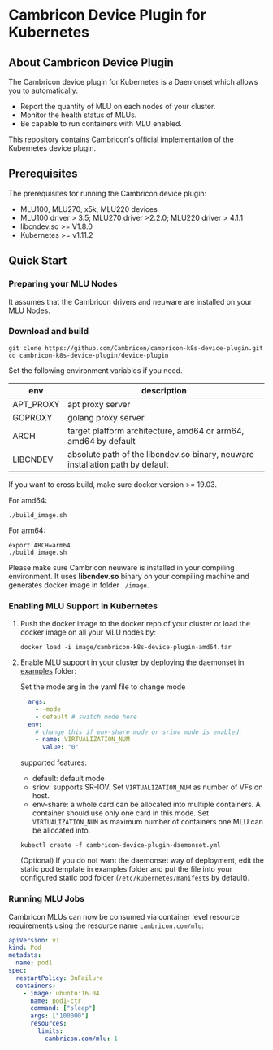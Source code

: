 # Cambricon Device Plugin for Kubernetes

## About Cambricon Device Plugin

The Cambricon device plugin for Kubernetes is a Daemonset which allows you to automatically:

- Report the quantity of MLU on each nodes of your cluster.
- Monitor the health status of MLUs.
- Be capable to run containers with MLU enabled.

This repository contains Cambricon's official implementation of the Kubernetes device plugin.

## Prerequisites

The prerequisites for running the Cambricon device plugin:

- MLU100, MLU270, x5k, MLU220 devices
- MLU100 driver > 3.5; MLU270 driver >2.2.0; MLU220 driver > 4.1.1
- libcndev.so >= V1.8.0
- Kubernetes >= v1.11.2

## Quick Start

### Preparing your MLU Nodes

It assumes that the Cambricon drivers and neuware are installed on your MLU Nodes.

### Download and build

```shell
git clone https://github.com/Cambricon/cambricon-k8s-device-plugin.git
cd cambricon-k8s-device-plugin/device-plugin
```

Set the following environment variables if you need.

| env       | description                                                                   |
| --------- | ----------------------------------------------------------------------------- |
| APT_PROXY | apt proxy server                                                              |
| GOPROXY   | golang proxy server                                                           |
| ARCH      | target platform architecture, amd64 or arm64, amd64 by default                |
| LIBCNDEV  | absolute path of the libcndev.so binary, neuware installation path by default |

If you want to cross build, make sure docker version >= 19.03.

For amd64:

```shell
./build_image.sh
```

For arm64:

```shell
export ARCH=arm64
./build_image.sh
```

Please make sure Cambricon neuware is installed in your compiling environment.
It uses **libcndev.so** binary on your compiling machine and generates docker image in folder `./image`.

### Enabling MLU Support in Kubernetes

1. Push the docker image to the docker repo of your cluster or load the docker image on all your MLU nodes by:

   ```shell
   docker load -i image/cambricon-k8s-device-plugin-amd64.tar
   ```

2. Enable MLU support in your cluster by deploying the daemonset in [examples](examples) folder:

   Set the mode arg in the yaml file to change mode

   ```yaml
     args:
       - -mode
       - default # switch mode here
     env:
       # change this if env-share mode or sriov mode is enabled.
       - name: VIRTUALIZATION_NUM
         value: "0"
   ```

   supported features:

   - default: default mode
   - sriov: supports SR-IOV. Set `VIRTUALIZATION_NUM` as number of VFs on host.
   - env-share: a whole card can be allocated into multiple containers. A container should use only one card in this mode.
     Set `VIRTUALIZATION_NUM` as maximum number of containers one MLU can be allocated into.

   ```shell
   kubectl create -f cambricon-device-plugin-daemonset.yml
   ```

   (Optional) If you do not want the daemonset way of deployment, edit the static pod template in examples folder and
   put the file into your configured static pod folder (`/etc/kubernetes/manifests` by default).

### Running MLU Jobs

Cambricon MLUs can now be consumed via container level resource requirements using the resource name `cambricon.com/mlu`:

```yaml
apiVersion: v1
kind: Pod
metadata:
  name: pod1
spec:
  restartPolicy: OnFailure
  containers:
    - image: ubuntu:16.04
      name: pod1-ctr
      command: ["sleep"]
      args: ["100000"]
      resources:
        limits:
          cambricon.com/mlu: 1
```
